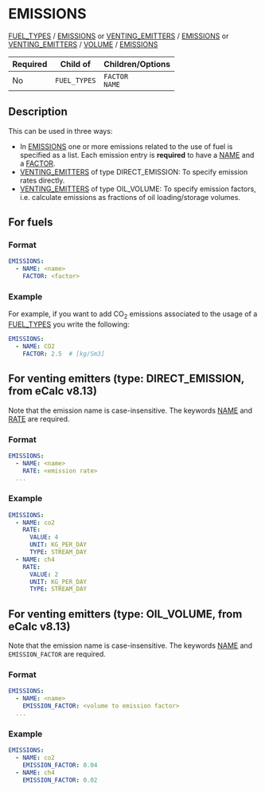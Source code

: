 # EMISSIONS
 
[FUEL_TYPES](/about/references/keywords/FUEL_TYPES.md) / 
[EMISSIONS](/about/references/keywords/EMISSIONS.md)
or
[VENTING_EMITTERS](/about/references/keywords/FUEL_TYPES.md) /
[EMISSIONS](/about/references/keywords/EMISSIONS.md)
or 
[VENTING_EMITTERS](/about/references/keywords/FUEL_TYPES.md) /
[VOLUME](/about/references/keywords/VOLUME.md) /
[EMISSIONS](/about/references/keywords/EMISSIONS.md)



| Required   | Child of                  | Children/Options                   |
|------------|---------------------------|------------------------------------|
| No         | `FUEL_TYPES`         | `FACTOR`  <br />  `NAME`            |


## Description
This can be used in three ways:

- In [EMISSIONS](/about/references/keywords/EMISSIONS.md) one or more emissions related to the use of fuel is specified as
a list. Each emission entry is **required** to have a [NAME](/about/references/keywords/NAME.md) and a [FACTOR](/about/references/keywords/FACTOR.mdx).
- [VENTING_EMITTERS](/about/references/keywords/VENTING_EMITTERS.md) of type DIRECT_EMISSION: To specify emission rates directly.
- [VENTING_EMITTERS](/about/references/keywords/VENTING_EMITTERS.md) of type OIL_VOLUME: To specify emission factors, i.e. calculate emissions as fractions of oil loading/storage volumes.

## For fuels
### Format
~~~~~~~~yaml
EMISSIONS:
  - NAME: <name>
    FACTOR: <factor>
~~~~~~~~

### Example
For example, if you want to add CO<sub>2</sub> emissions associated to the usage of a [FUEL_TYPES](/about/references/keywords/FUEL_TYPES.md)
you write the following:

~~~~~~~~yaml
EMISSIONS:
  - NAME: CO2
    FACTOR: 2.5  # [kg/Sm3]
~~~~~~~~

## For venting emitters (type: DIRECT_EMISSION, from eCalc v8.13)
Note that the emission name is case-insensitive.
The keywords [NAME](/about/references/keywords/NAME.md) and [RATE](/about/references/keywords/RATE.md) are required.

### Format
~~~~~~~~yaml
EMISSIONS:
  - NAME: <name>
    RATE: <emission rate>
  ...
~~~~~~~~

### Example
~~~~~~~~yaml
EMISSIONS:
  - NAME: co2
    RATE:
      VALUE: 4
      UNIT: KG_PER_DAY
      TYPE: STREAM_DAY
  - NAME: ch4
    RATE:
      VALUE: 2
      UNIT: KG_PER_DAY
      TYPE: STREAM_DAY
~~~~~~~~
## For venting emitters (type: OIL_VOLUME, from eCalc v8.13)
Note that the emission name is case-insensitive.
The keywords [NAME](/about/references/keywords/NAME.md) and `EMISSION_FACTOR` are required.

### Format
~~~~~~~~yaml
EMISSIONS:
  - NAME: <name>
    EMISSION_FACTOR: <volume to emission factor>
  ...
~~~~~~~~

### Example
~~~~~~~~yaml
EMISSIONS:
  - NAME: co2
    EMISSION_FACTOR: 0.04
  - NAME: ch4
    EMISSION_FACTOR: 0.02
~~~~~~~~